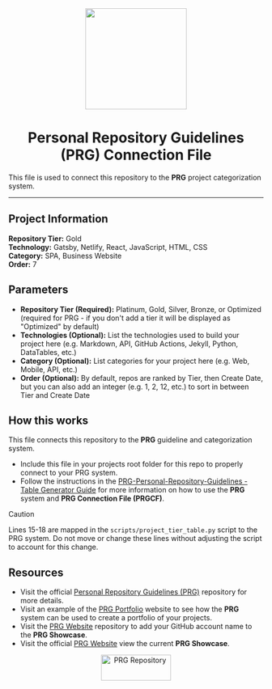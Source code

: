<div align="center">
    <a href="https://github.com/scottgriv/PRG-Personal-Repository-Guidelines" target="_blank">
        <img src="https://github.com/scottgriv/PRG-Personal-Repository-Guidelines/raw/main/docs/images/PRG.png" width="200" height="200"/>
    </a>
</div>

<h1 align="center">Personal Repository Guidelines (PRG) Connection File</h1>

This file is used to connect this repository to the **PRG** project categorization system.

---------------

## Project Information

**Repository Tier:** Gold <br>
**Technology:** Gatsby, Netlify, React, JavaScript, HTML, CSS <br>
**Category:** SPA, Business Website <br>
**Order:** 7 <br>

## Parameters

- **Repository Tier (Required):** Platinum, Gold, Silver, Bronze, or Optimized (required for PRG - if you don't add a tier it will be displayed as "Optimized" by default)
- **Technologies (Optional):** List the technologies used to build your project here (e.g. Markdown, API, GitHub Actions, Jekyll, Python, DataTables, etc.)
- **Category (Optional):** List categories for your project here (e.g. Web, Mobile, API, etc.)
- **Order (Optional):** By default, repos are ranked by Tier, then Create Date, but you can also add an integer (e.g. 1, 2, 12, etc.) to sort in between Tier and Create Date

## How this works

This file connects this repository to the **PRG** guideline and categorization system.
- Include this file in your projects root folder for this repo to properly connect to your PRG system.
- Follow the instructions in the [PRG-Personal-Repository-Guidelines - Table Generator Guide](https://github.com/scottgriv/PRG-Personal-Repository-Guidelines/blob/main/categories/table_generator_guide.md) for more information on how to use the **PRG** system and **PRG Connection File (PRGCF)**.

> [!CAUTION]
> Lines 15-18 are mapped in the `scripts/project_tier_table.py` script to the PRG system. Do not move or change these lines without adjusting the script to account for this change.

## Resources

- Visit the official [Personal Repository Guidelines (PRG)](https://github.com/scottgriv/PRG-Personal-Repository-Guidelines) repository for more details.
- Visit an example of the [PRG Portfolio](https://prgportfolio.com) website to see how the **PRG** system can be used to create a portfolio of your projects.
- Visit the [PRG Website](https://github.com/scottgriv/PRG-Website) repository to add your GitHub account name to the **PRG Showcase**.
- Visit the official [PRG Website](https://prgoptimized.com) view the current **PRG Showcase**.

<p align="center">
    <a href="https://github.com/scottgriv/PRG-Personal-Repository-Guidelines" target="_blank">
        <img src="https://github.com/scottgriv/PRG-Personal-Repository-Guidelines/raw/main/docs/images/prg_optimized.png" alt="PRG Repository" width="138" height="51" />
    </a>
</p>